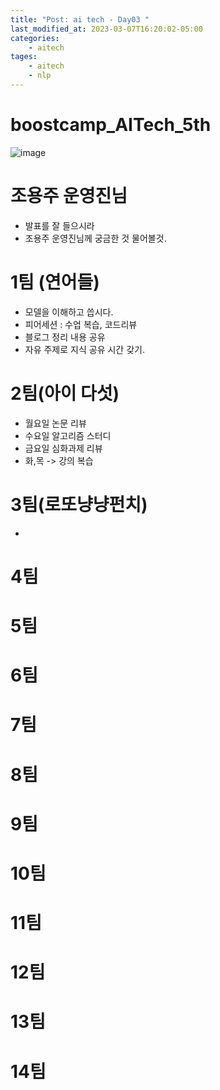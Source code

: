 ```yaml
---
title: "Post: ai tech - Day03 "
last_modified_at: 2023-03-07T16:20:02-05:00
categories:
    - aitech
tages:
    - aitech
    - nlp
---
```


# boostcamp_AITech_5th
![image](../../../image/aitech.png)

# 조용주 운영진님
- 발표를 잘 들으시라
- 조용주 운영진님께 궁금한 것 물어볼것.

# 1팀 (연어들)
- 모델을 이해하고 씁시다.
- 피어세션 : 수업 복습, 코드리뷰
- 블로그 정리 내용 공유
- 자유 주제로 지식 공유 시간 갖기.

# 2팀(아이 다섯)
- 월요일 논문 리뷰
- 수요일 알고리즘 스터디
- 금요일 심화과제 리뷰
- 화,목 -> 강의 복습


# 3팀(로또냥냥펀치)
- 


# 4팀


# 5팀


# 6팀


# 7팀


# 8팀


# 9팀


# 10팀


# 11팀


# 12팀


# 13팀


# 14팀


